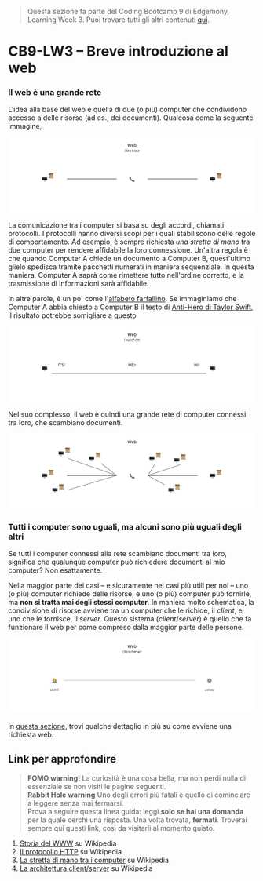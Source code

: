 > Questa sezione fa parte del Coding Bootcamp 9 di Edgemony, Learning Week 3. Puoi trovare tutti gli altri contenuti [qui](../lw_03/README.md).

# CB9-LW3 – Breve introduzione al web

### Il web è una grande rete

L'idea alla base del web è quella di due (o più) computer che condividono accesso a delle risorse (ad es., dei documenti). Qualcosa come la seguente immagine,

![](../images/lw_03-the-web.jpg)

La comunicazione tra i computer si basa su degli accordi, chiamati protocolli. I protocolli hanno diversi scopi per i quali stabiliscono delle regole di comportamento. Ad esempio, è sempre richiesta _una stretta di mano_ tra due computer per rendere affidabile la loro connessione. Un'altra regola è che quando Computer A chiede un documento a Computer B, quest'ultimo glielo spedisca tramite pacchetti numerati in maniera sequenziale. In questa maniera, Computer A saprà come rimettere tutto nell'ordine corretto, e la trasmissione di informazioni sarà affidabile.

In altre parole, è un po' come l'[alfabeto farfallino](https://it.wikipedia.org/wiki/Alfabeto_farfallino). Se immaginiamo che Computer A abbia chiesto a Computer B il testo di [Anti-Hero di Taylor Swift](https://it.wikipedia.org/wiki/Anti-Hero), il risultato potrebbe somigliare a questo

![](../images/lw_03-the-web-packages.jpg)

Nel suo complesso, il web è quindi una grande rete di computer connessi tra loro, che scambiano documenti.

![](../images/lw_03-the-web-ii.jpg)

### Tutti i computer sono uguali, ma alcuni sono più uguali degli altri

Se tutti i computer connessi alla rete scambiano documenti tra loro, significa che qualunque computer può richiedere documenti al mio computer? Non esattamente.

Nella maggior parte dei casi – e sicuramente nei casi più utili per noi – uno (o più) computer richiede delle risorse, e uno (o più) computer può fornirle, ma **non si tratta mai degli stessi computer**. In maniera molto schematica, la condivisione di risorse avviene tra un computer che le richide, il _client_, e uno che le fornisce, il _server_. Questo sistema (_client_/_server_) è quello che fa funzionare il web per come compreso dalla maggior parte delle persone.

![](../images/lw_03-the-web-client-server.jpg)

In [questa sezione](./il-viaggio-di-una-richiesta-web.md), trovi qualche dettaglio in più su come avviene una richiesta web.

## Link per approfondire

> **FOMO warning!** La curiosità è una cosa bella, ma non perdi nulla di essenziale se non visiti le pagine seguenti. <br /> **Rabbit Hole warning**
> Uno degli errori più fatali è quello di cominciare a leggere senza mai fermarsi. <br /> Prova a seguire questa linea guida:
> leggi **solo se hai una domanda** per la quale cerchi una risposta. Una volta trovata, **fermati**.
> Troverai sempre qui questi link, così da visitarli al momento guisto.

1. [Storia del WWW](https://it.wikipedia.org/wiki/Storia_del_World_Wide_Web) su Wikipedia
1. [Il protocollo HTTP](https://it.wikipedia.org/wiki/Hypertext_Transfer_Protocol) su Wikipedia
1. [La stretta di mano tra i computer](https://it.wikipedia.org/wiki/Transmission_Control_Protocol#Apertura_di_una_connessione_-_Three-way_handshake) su Wikipedia
1. [La architettura client/server](https://it.wikipedia.org/wiki/Sistema_client/server) su Wikipedia
